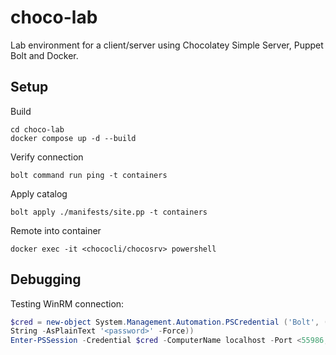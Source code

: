 # choco-lab

Lab environment for a client/server using Chocolatey Simple Server, Puppet Bolt and Docker.

## Setup

Build

```
cd choco-lab
docker compose up -d --build
```

Verify connection

```
bolt command run ping -t containers
```

Apply catalog

```
bolt apply ./manifests/site.pp -t containers
```

Remote into container

```
docker exec -it <chococli/chocosrv> powershell
```

## Debugging

Testing WinRM connection:

```powershell
$cred = new-object System.Management.Automation.PSCredential ('Bolt', (ConvertTo-Secure
String -AsPlainText '<password>' -Force))
Enter-PSSession -Credential $cred -ComputerName localhost -Port <55986, 55987> -Authentication Basic -UseSSL -SessionOption (New-PSSessionOption -SkipCACheck -SkipCNCheck)
```
